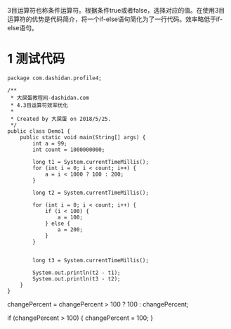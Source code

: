 <div class="jumbotron">
<p>3目运算符也称条件运算符。根据条件true或者false，选择对应的值。在使用3目运算符的优势是代码简介，将一个if-else语句简化为了一行代码。效率略低于if-else语句。</p>
</div>

1 测试代码
===

```
package com.dashidan.profile4;

/**
 * 大屎蛋教程网-dashidan.com
 * 4.3目运算符效率优化
 *
 * Created by 大屎蛋 on 2018/5/25.
 */
public class Demo1 {
    public static void main(String[] args) {
        int a = 99;
        int count = 1000000000;

        long t1 = System.currentTimeMillis();
        for (int i = 0; i < count; i++) {
            a = i < 1000 ? 100 : 200;
        }

        long t2 = System.currentTimeMillis();

        for (int i = 0; i < count; i++) {
            if (i < 100) {
                a = 100;
            } else {
                a = 200;
            }
        }


        long t3 = System.currentTimeMillis();

        System.out.println(t2 - t1);
        System.out.println(t3 - t2);
    }
}

```

changePercent = changePercent > 100 ? 100 : changePercent;

if (changePercent > 100) {
	changePercent = 100;
}
